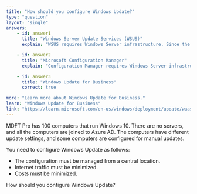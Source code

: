 ```yaml
---
title: "How should you configure Windows Update?"
type: "question"
layout: "single"
answers:
    - id: answer1
      title: "Windows Server Update Services (WSUS)"
      explain: "WSUS requires Windows Server infrastructure. Since the scenario specifies there are no servers, this is not a viable solution."

    - id: answer2
      title: "Microsoft Configuration Manager" 
      explain: "Configuration Manager requires Windows Server infrastructure and licensing costs. Since the requirement is to minimize costs and there are no servers, this is not an appropriate solution."

    - id: answer3
      title: "Windows Update for Business"
      correct: true

more: "Learn more about Windows Update for Business."
learn: "Windows Update for Business"
link: "https://learn.microsoft.com/en-us/windows/deployment/update/waas-manage-updates-wufb"
---
```

MDFT Pro has 100 computers that run Windows 10. There are no servers, and all the computers are joined to Azure AD. The computers have different update settings, and some computers are configured for manual updates.

You need to configure Windows Update as follows:
- The configuration must be managed from a central location.
- Internet traffic must be minimized.
- Costs must be minimized.

How should you configure Windows Update?